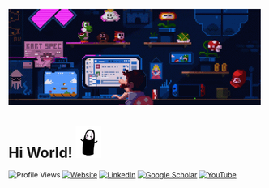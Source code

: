 ![My GIF](files/anime-typing.gif)

# Hi World! <img src="files/gihbli.gif" alt="GIF" width="50" height="auto">
![Profile Views](https://komarev.com/ghpvc/?username=fardinsaad&color=green)
[![Website](https://img.shields.io/badge/-Website-orange?style=flat-square&logo=google-chrome&logoColor=white)](https://sites.google.com/view/fardinsaad/)
[![LinkedIn](https://img.shields.io/badge/-LinkedIn-blue?style=flat-square&logo=linkedin&logoColor=white)](https://www.linkedin.com/in/fardinsaad003/)
[![Google Scholar](https://img.shields.io/badge/-Google%20Scholar-grey?style=flat-square&logo=google-scholar&logoColor=blue)](https://scholar.google.com/citations?user=YY5EZRUAAAAJ&hl=en)
[![YouTube](https://img.shields.io/badge/-YouTube-red?style=flat-square&logo=youtube&logoColor=white)](https://www.youtube.com/@fardinsaad7161)


<!-- [![Website](https://img.shields.io/badge/Website-Visit-green?style=flat-square&logo=google-chrome&logoColor=white)](https://sites.google.com/view/fardinsaad/)
[![LinkedIn](https://img.shields.io/badge/LinkedIn-Connect-blue?style=flat-square&logo=linkedin&logoColor=white)](https://www.linkedin.com/in/fardinsaad003/)
-->



<!--
**fardinsaad/fardinsaad** is a ✨ _special_ ✨ repository because its `README.md` (this file) appears on your GitHub profile.

Here are some ideas to get you started:

- 🔭 I’m currently working on ...
- 🌱 I’m currently learning ...
- 👯 I’m looking to collaborate on ...
- 🤔 I’m looking for help with ...
- 💬 Ask me about ...
- 📫 How to reach me: ...
- 😄  Pronouns: ...
- ⚡ Fun fact: ...
-->
